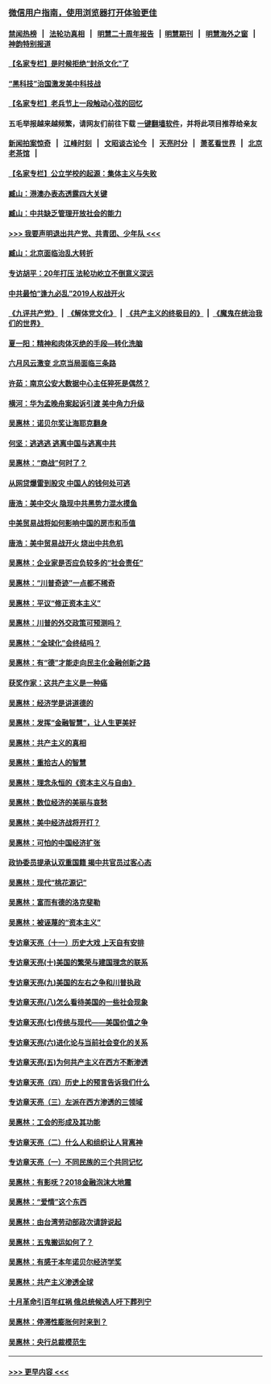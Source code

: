 ### [微信用户指南，使用浏览器打开体验更佳](https://github.com/gfw-breaker/banned-news1/blob/master/indexes/wechat-guide.md?t=0)
#### [禁闻热榜](热点新闻.md?t=0)  &nbsp;&nbsp;|&nbsp;&nbsp; [法轮功真相](https://github.com/gfw-breaker/truth/blob/master/README.md?t=0) &nbsp;&nbsp;|&nbsp;&nbsp; [明慧二十周年报告](https://github.com/gfw-breaker/mh-reports/blob/master/README.md?t=0) &nbsp;&nbsp;|&nbsp;&nbsp;[明慧期刊](https://github.com/gfw-breaker/mh-qikan) &nbsp;&nbsp;|&nbsp;&nbsp; [明慧海外之窗](https://github.com/gfw-breaker/mh-news/blob/master/README.md?t=0) &nbsp;&nbsp;|&nbsp;&nbsp; [神韵特别报道](https://github.com/gfw-breaker/mh-news/blob/master/shenyun.md?t=0)
#### [【名家专栏】是时候拒绝“封杀文化”了](../pages/nsc423/n11814093.md?t=02121755) 
#### [“黑科技”治国激发美中科技战](../pages/nsc423/n11638056.md?t=02121755) 
#### [【名家专栏】老兵节上一段触动心弦的回忆](../pages/nsc423/n11646016.md?t=02121755) 
#### 五毛举报越来越频繁，请网友们前往下载 [一键翻墙软件](https://github.com/gfw-breaker/ssr-accounts)，并将此项目推荐给亲友
#### [新闻拍案惊奇](https://github.com/gfw-breaker/banned-news1/blob/master/pages/link4.md) &nbsp;&nbsp;|&nbsp;&nbsp; [江峰时刻](https://github.com/gfw-breaker/banned-news1/blob/master/pages/link4.md) &nbsp;&nbsp;|&nbsp;&nbsp; [文昭谈古论今](https://github.com/gfw-breaker/banned-news1/blob/master/pages/link4.md) &nbsp;&nbsp;|&nbsp;&nbsp; [天亮时分](https://github.com/gfw-breaker/banned-news1/blob/master/pages/link4.md) &nbsp;&nbsp;|&nbsp;&nbsp; [萧茗看世界](https://github.com/gfw-breaker/banned-news1/blob/master/pages/link4.md) &nbsp;&nbsp;|&nbsp;&nbsp; [北京老茶馆](https://github.com/gfw-breaker/banned-news1/blob/master/pages/link4.md) &nbsp;&nbsp;|&nbsp;&nbsp; 
#### [【名家专栏】公立学校的起源：集体主义与失败](../pages/nsc423/n11601833.md?t=02121755) 
#### [臧山：港澳办表态透露四大关键](../pages/nsc423/n11421628.md?t=02121755) 
#### [臧山：中共缺乏管理开放社会的能力](../pages/nsc423/n11407457.md?t=02121755) 
#### [>>> 我要声明退出共产党、共青团、少年队 <<<](https://github.com/begood0513/goodnews/blob/master/quit/letter.md) 
#### [臧山：北京面临治乱大转折](../pages/nsc423/n11406895.md?t=02121755) 
#### [专访胡平：20年打压 法轮功屹立不倒意义深远](../pages/nsc423/n11398800.md?t=02121755) 
#### [中共最怕“逢九必乱”2019人权战开火](../pages/nsc423/n11385248.md?t=02121755) 
#### [《九评共产党》](https://github.com/begood0513/9ping.md/blob/master/README.md) &nbsp;|&nbsp; [《解体党文化》](../../../../jtdwh.md/blob/master/README.md)  &nbsp;|&nbsp; [《共产主义的终极目的》](../../../../gczydzjmd.md/blob/master/README.md) &nbsp;|&nbsp; [《魔鬼在统治我们的世界》](../../../../mgztzwmdsj.md/blob/master/README.md) 
#### [夏一阳：精神和肉体灭绝的手段—转化洗脑](../pages/nsc423/n11368250.md?t=02121755) 
#### [六月风云激变 北京当局面临三条路](../pages/nsc423/n11313668.md?t=02121755) 
#### [许茹：南京公安大数据中心主任猝死是偶然？](../pages/nsc423/n11064744.md?t=02121755) 
#### [横河：华为孟晚舟案起诉引渡 美中角力升级](../pages/nsc423/n11027230.md?t=02121755) 
#### [吴惠林：诺贝尔奖让海耶克翻身](../pages/nsc423/n10890049.md?t=02121755) 
#### [何坚：逃逃逃 逃离中国与逃离中共](../pages/nsc423/n10592891.md?t=02121755) 
#### [吴惠林：“商战”何时了？](../pages/nsc423/n10573558.md?t=02121755) 
#### [从网贷爆雷到股灾 中国人的钱何处可逃](../pages/nsc423/n10572800.md?t=02121755) 
#### [唐浩：美中交火 隐现中共黑势力混水摸鱼](../pages/nsc423/n10544040.md?t=02121755) 
#### [中美贸易战将如何影响中国的房市和币值](../pages/nsc423/n10543697.md?t=02121755) 
#### [唐浩：美中贸易战开火 烧出中共危机](../pages/nsc423/n10540126.md?t=02121755) 
#### [吴惠林：企业家是否应负较多的“社会责任”](../pages/nsc423/n10535022.md?t=02121755) 
#### [吴惠林：“川普奇迹”一点都不稀奇](../pages/nsc423/n10512808.md?t=02121755) 
#### [吴惠林：平议“修正资本主义”](../pages/nsc423/n10495724.md?t=02121755) 
#### [吴惠林：川普的外交政策可预测吗？](../pages/nsc423/n10462387.md?t=02121755) 
#### [吴惠林：“全球化”会终结吗？](../pages/nsc423/n10452838.md?t=02121755) 
#### [吴惠林：有“德”才能走向民主化金融创新之路](../pages/nsc423/n10432292.md?t=02121755) 
#### [获奖作家：这共产主义是一种癌](../pages/nsc423/n10431541.md?t=02121755) 
#### [吴惠林：经济学是讲道德的](../pages/nsc423/n10398014.md?t=02121755) 
#### [吴惠林：发挥“金融智慧”，让人生更美好](../pages/nsc423/n10375019.md?t=02121755) 
#### [吴惠林：共产主义的真相](../pages/nsc423/n10351394.md?t=02121755) 
#### [吴惠林：重拾古人的智慧](../pages/nsc423/n10337691.md?t=02121755) 
#### [吴惠林：理念永恒的《资本主义与自由》](../pages/nsc423/n10316274.md?t=02121755) 
#### [吴惠林：数位经济的美丽与哀愁](../pages/nsc423/n10292946.md?t=02121755) 
#### [吴惠林：美中经济战将开打？](../pages/nsc423/n10258825.md?t=02121755) 
#### [吴惠林：可怕的中国经济扩张](../pages/nsc423/n10219147.md?t=02121755) 
#### [政协委员提承认双重国籍 揭中共官员过客心态](../pages/nsc423/n10208809.md?t=02121755) 
#### [吴惠林：现代“桃花源记”](../pages/nsc423/n10185234.md?t=02121755) 
#### [吴惠林：富而有德的洛克斐勒](../pages/nsc423/n10142264.md?t=02121755) 
#### [吴惠林：被诬蔑的“资本主义”](../pages/nsc423/n10124816.md?t=02121755) 
#### [专访章天亮（十一）历史大戏 上天自有安排](../pages/nsc423/n10094905.md?t=02121755) 
#### [专访章天亮(十)美国的繁荣与建国理念的联系](../pages/nsc423/n10094899.md?t=02121755) 
#### [专访章天亮(九)美国的左右之争和川普执政](../pages/nsc423/n10094889.md?t=02121755) 
#### [专访章天亮(八)怎么看待美国的一些社会现象](../pages/nsc423/n10094857.md?t=02121755) 
#### [专访章天亮(七)传统与现代——美国价值之争](../pages/nsc423/n10093140.md?t=02121755) 
#### [专访章天亮(六)进化论与当前社会变化的关系](../pages/nsc423/n10092036.md?t=02121755) 
#### [专访章天亮(五)为何共产主义在西方不断渗透](../pages/nsc423/n10083620.md?t=02121755) 
#### [专访章天亮（四）历史上的预言告诉我们什么](../pages/nsc423/n10083606.md?t=02121755) 
#### [专访章天亮（三）左派在西方渗透的三领域](../pages/nsc423/n10081115.md?t=02121755) 
#### [吴惠林：工会的形成及其功能](../pages/nsc423/n10080633.md?t=02121755) 
#### [专访章天亮（二）什么人和组织让人背离神](../pages/nsc423/n10076637.md?t=02121755) 
#### [专访章天亮（一）不同民族的三个共同记忆](../pages/nsc423/n10074188.md?t=02121755) 
#### [吴惠林：有影呒？2018金融泡沫大地震](../pages/nsc423/n10040534.md?t=02121755) 
#### [吴惠林：“爱情”这个东西](../pages/nsc423/n10019423.md?t=02121755) 
#### [吴惠林：由台湾劳动部政次请辞说起](../pages/nsc423/n9979679.md?t=02121755) 
#### [吴惠林：五鬼搬运如何了？](../pages/nsc423/n9925338.md?t=02121755) 
#### [吴惠林：有感于本年诺贝尔经济学奖](../pages/nsc423/n9871883.md?t=02121755) 
#### [吴惠林：共产主义渗透全球](../pages/nsc423/n9812748.md?t=02121755) 
#### [十月革命引百年红祸 俄总统候选人吁下葬列宁](../pages/nsc423/n9810182.md?t=02121755) 
#### [吴惠林：停滞性膨胀何时来到？](../pages/nsc423/n9764136.md?t=02121755) 
#### [吴惠林：央行总裁模范生](../pages/nsc423/n9728134.md?t=02121755) 

----
#### [ >>> 更早内容 <<< ](../indexes/nsc423-earlier.md)
